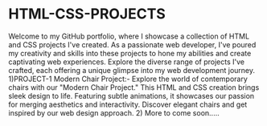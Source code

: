 # HTML-CSS-PROJECTS
Welcome to my GitHub portfolio, where I showcase a collection of HTML and CSS projects I've created. As a passionate web developer, I've poured my creativity and skills into these projects to hone my abilities and create captivating web experiences. Explore the diverse range of projects I've crafted, each offering a unique glimpse into my web development journey.
1)PROJECT-1
Modern Chair Project:-
Explore the world of contemporary chairs with our "Modern Chair Project." This HTML and CSS creation brings sleek design to life. Featuring subtle animations, it showcases our passion for merging aesthetics and interactivity. Discover elegant chairs and get inspired by our web design approach.
2) More to come soon.....
